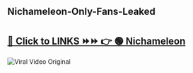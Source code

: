 
 ## Nichameleon-Only-Fans-Leaked

# <h2><a href="https://clipsfans.com/Nichameleon&ref=git">🔗 Click to LINKS ⏩⏩ 👉 🟢 Nichameleon </a></h2>

<a href="https://clipsfans.com/Nichameleon&ref=git" rel="nofollow" data-target="animated-image.originalLink"><img src="https://i.ibb.co.com/xMMVF88/686577567.gif" alt="Viral Video Original" style="max-width: 100%; display: inline-block;" data-target="animated-image.originalImage"></a>
